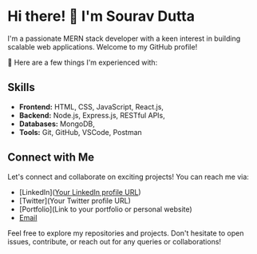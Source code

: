 # Hi there! 👋 I'm Sourav Dutta

I'm a passionate MERN stack developer with a keen interest in building scalable web applications. Welcome to my GitHub profile!

🚀 Here are a few things I'm experienced with:

## Skills
- **Frontend:** HTML, CSS, JavaScript, React.js,
- **Backend:** Node.js, Express.js, RESTful APIs,
- **Databases:** MongoDB,
- **Tools:** Git, GitHub, VSCode, Postman


## Connect with Me
Let's connect and collaborate on exciting projects! You can reach me via:

- [LinkedIn]([Your LinkedIn profile URL](https://www.linkedin.com/in/sourav-dutta-9403412a4/))
- [Twitter](Your Twitter profile URL)
- [Portfolio](Link to your portfolio or personal website)
- [Email](Souravn1200@gmail.com)

Feel free to explore my repositories and projects. Don't hesitate to open issues, contribute, or reach out for any queries or collaborations!
